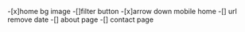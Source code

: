 -[x]home bg image
-[]filter button
-[x]arrow down mobile home
-[] url remove date
-[] about page
-[] contact page

